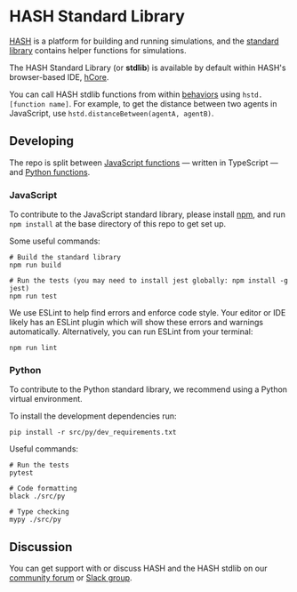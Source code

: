 # HASH Standard Library
[HASH](https://hash.ai) is a platform for building and running simulations, and the [standard library](https://docs.hash.ai/core/libraries) contains helper functions for simulations.

The HASH Standard Library (or **stdlib**) is available by default within HASH's browser-based IDE, [hCore](https://hash.ai/platform/core).

You can call HASH stdlib functions from within [behaviors](https://docs.hash.ai/core/behaviors) using `hstd.[function name]`. For example, to get the distance between two agents in JavaScript, use `hstd.distanceBetween(agentA, agentB)`.

## Developing

The repo is split between [JavaScript functions](https://github.com/hashintel/hash/tree/master/packages/engine/stdlib/src/ts) — written in TypeScript — and [Python functions](https://github.com/hashintel/hash/tree/master/packages/engine/stdlib/src/py).

### JavaScript

To contribute to the JavaScript standard library, please install [npm](https://www.npmjs.com/get-npm), and run `npm install` at the base directory of this repo to get set up.

Some useful commands:
```
# Build the standard library
npm run build

# Run the tests (you may need to install jest globally: npm install -g jest)
npm run test
```

We use ESLint to help find errors and enforce code style. Your editor or IDE likely has an ESLint plugin which will show these errors and warnings automatically. Alternatively, you can run ESLint from your terminal:
```
npm run lint
```

### Python

To contribute to the Python standard library, we recommend using a Python virtual
environment.

To install the development dependencies run:
```
pip install -r src/py/dev_requirements.txt
```

Useful commands:
```
# Run the tests
pytest

# Code formatting
black ./src/py

# Type checking
mypy ./src/py
```


## Discussion
You can get support with or discuss HASH and the HASH stdlib on our [community forum](https://community.hash.ai/) or [Slack group](https://hash.ai/slack).
